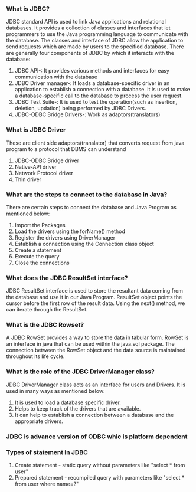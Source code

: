 ### What is JDBC?
JDBC standard API is used to link Java applications and relational databases. It provides a collection of classes and interfaces that let programmers to use the Java programming language to communicate with the database. The classes and interface of JDBC allow the application to send requests which are made by users to the specified database. There are generally four components of JDBC by which it interacts with the database:

1. JDBC API-: It provides various methods and interfaces for easy communication with the database
2. JDBC Driver manager-: It loads a database-specific driver in an application to establish a connection with a database. It is used to make a database-specific call to the database to process the user request.
3. JDBC Test Suite-: It is used to test the operation(such as insertion, deletion, updation) being performed by JDBC Drivers.
4. JDBC-ODBC Bridge Drivers-: Work as adaptors(translators)

### What is JDBC Driver
These are client side adaptors(translator) that converts request from java program to a protocol that DBMS can understand
1. JDBC-ODBC Bridge driver
2. Native-API driver
3. Network Protocol driver
4. Thin driver

### What are the steps to connect to the database in Java?
There are certain steps to connect the database and Java Program as mentioned below:

1. Import the Packages
2. Load the drivers using the forName() method
3. Register the drivers using DriverManager
4. Establish a connection using the Connection class object
5. Create a statement
6. Execute the query
7. Close the connections

### What does the JDBC ResultSet interface?
JDBC ResultSet interface is used to store the resultant data coming from the database and use it in our Java Program. ResultSet object points the cursor before the first row of the result data. Using the next() method, we can iterate through the ResultSet.

### What is the JDBC Rowset?
A JDBC RowSet provides a way to store the data in tabular form. RowSet is an interface in java that can be used within the java.sql package. The connection between the RowSet object and the data source is maintained throughout its life cycle.

### What is the role of the JDBC DriverManager class?
JDBC DriverManager class acts as an interface for users and Drivers. It is used in many ways as mentioned below:
1. It is used to load a database specific driver.
2. Helps to keep track of the drivers that are available.
3. It can help to establish a connection between a database and the appropriate drivers.

### JDBC is advance version of ODBC whic is platform dependent

### Types of statement in JDBC
1. Create statement - static query without parameters like "select * from user"
2. Prepared statement - recompiled query with parameters like "select * from user where name=?"


